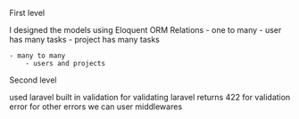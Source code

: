First level

I designed the models using Eloquent ORM
Relations
    - one to many 
        - user has many tasks
        - project has many tasks

    - many to many
        - users and projects

Second level

used laravel built in validation for validating 
laravel returns 422 for validation error for other errors we can user middlewares






